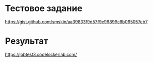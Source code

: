 # Тестовое задание 

https://gist.github.com/smskin/aa39833f9d57f9e96899c8b065057eb7

# Результат

https://jobtest3.codelockerlab.com/
